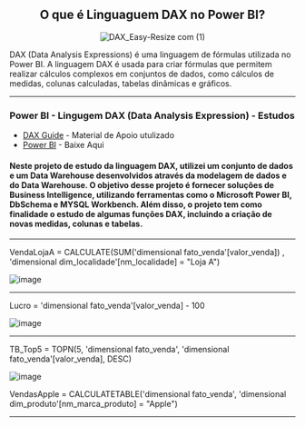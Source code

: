 <div align="center">

## O que é Linguaguem DAX no Power BI?

![DAX_Easy-Resize com (1)](https://user-images.githubusercontent.com/114547875/236562434-5dc216ff-4679-4b8e-ac32-048547df9139.jpg)

</div>

DAX (Data Analysis Expressions) é uma linguagem de fórmulas utilizada no Power BI. A linguagem DAX é usada para criar fórmulas que permitem realizar cálculos complexos em conjuntos de dados, como cálculos de medidas, colunas calculadas, tabelas dinâmicas e gráficos.

----------------------------------------------------------------------------------------------------------------------------------------------------------------------

### Power BI - Lingugem DAX (Data Analysis Expression) - Estudos

* [DAX Guide](https://dax.guide/) - Material de Apoio utulizado 
* [Power BI](https://powerbi.microsoft.com/pt-br/) - Baixe Aqui 


#### Neste projeto de estudo da linguagem DAX, utilizei um conjunto de dados e um Data Warehouse desenvolvidos através da modelagem de dados e do Data Warehouse. O objetivo desse projeto é fornecer soluções de Business Intelligence, utilizando ferramentas como o Microsoft Power BI, DbSchema e MYSQL Workbench. Além disso, o projeto tem como finalidade o estudo de algumas funções DAX, incluindo a criação de novas medidas, colunas e tabelas.
-------------------------------------------------------------------------------------------------------------------------------------------------------------------------

VendaLojaA = CALCULATE(SUM('dimensional fato_venda'[valor_venda]) , 'dimensional dim_localidade'[nm_localidade] = "Loja A")

![image](https://user-images.githubusercontent.com/114547875/203333847-5b7cb90b-61bc-47b6-9c11-ee3fb8946e12.png)

-------------------------------------------------------------------------------------------------------------------------------------------------------------------------

Lucro = 'dimensional fato_venda'[valor_venda] - 100 

![image](https://user-images.githubusercontent.com/114547875/203334481-1e13ed22-917e-474f-be8c-f2885f17ec8e.png)

-------------------------------------------------------------------------------------------------------------------------------------------------------------------------

TB_Top5 = TOPN(5, 'dimensional fato_venda', 'dimensional fato_venda'[valor_venda], DESC)

![image](https://user-images.githubusercontent.com/114547875/203334908-c5b2ba84-f80a-420f-901a-c38e23a4b4d0.png)

VendasApple = CALCULATETABLE('dimensional fato_venda', 'dimensional dim_produto'[nm_marca_produto] = "Apple")


----------------------------------------------------------------------------------------------------------------------------------------------------------------------








